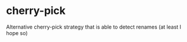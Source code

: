 cherry-pick
===========

Alternative cherry-pick strategy that is able to detect renames (at least I hope so)